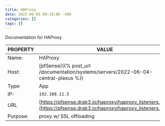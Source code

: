 ```yaml
---
title: HAProxy
date: 2022-06-05 09:18:00 -400
categories: []
tags: []
---
```


Documentation for HAProxy

| PROPERTY | VALUE                                                                                                            |
| -------- | ---------------------------------------------------------------------------------------------------------------- |
| Name:    | HAProxy                                                                                                          |
| Host:    | [pfSense]({% post_url /documentation/systems/servers/2022-06-04-central-plexus %})                               |
| Type:    | App                                                                                                              |
| IP:      | `192.168.11.5`                                                                                                   |
| URL      | [https://pfsense.drak3.io/haproxy/haproxy_listeners.php](https://pfsense.drak3.io/haproxy/haproxy_listeners.php) |
| Purpose: | proxy w/ SSL offloading                                                                                          |
